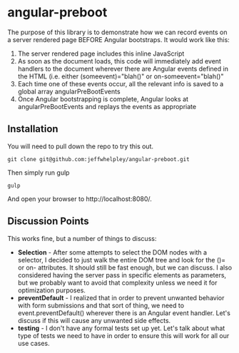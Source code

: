 # angular-preboot

The purpose of this library is to demonstrate how we can record events on a server rendered
page BEFORE Angular bootstraps. It would work like this:

1. The server rendered page includes this inline JavaScript
1. As soon as the document loads, this code will immediately add event handlers to the document wherever there
are Angular events defined in the HTML (i.e. either (someevent)="blah()" or on-someevent="blah()"
1. Each time one of these events occur, all the relevant info is saved to a global array angularPreBootEvents
1. Once Angular bootstrapping is complete, Angular looks at angularPreBootEvents and replays the events as appropriate

## Installation

You will need to pull down the repo to try this out.

```
git clone git@github.com:jeffwhelpley/angular-preboot.git
```

Then simply run gulp

```
gulp
```

And open your browser to http://localhost:8080/.

## Discussion Points

This works fine, but a number of things to discuss:

* **Selection** - After some attempts to select the DOM nodes with a selector, I decided to just walk the entire
DOM tree and look for the ()= or on- attributes. It should still be fast enough, but we can discuss. I also 
considered having the server pass in specific elements as parameters, but we probably want to avoid that
complexity unless we need it for optimization purposes.
* **preventDefault** - I realized that in order to prevent unwanted behavior with form submissions and that sort of
thing, we need to event.preventDefault() wherever there is an Angular event handler. Let's discuss if this will
cause any unwanted side effects.
* **testing** - I don't have any formal tests set up yet. Let's talk about what type of tests we need to have
in order to ensure this will work for all our use cases.
